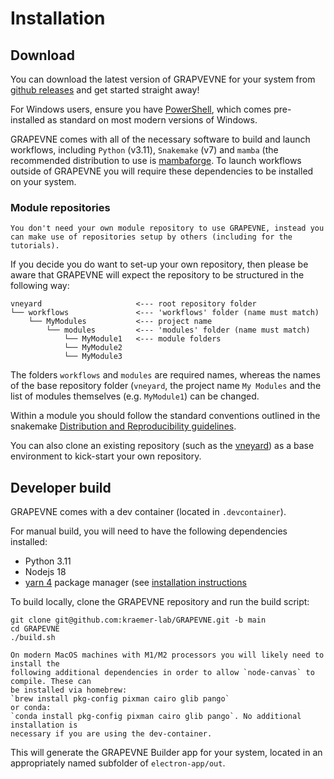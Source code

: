 # Installation

## Download

You can download the latest version of GRAPVEVNE for your system from
[github releases](https://github.com/kraemer-lab/GRAPEVNE/releases) and get started straight away!

For Windows users, ensure you have [PowerShell](https://learn.microsoft.com/en-us/powershell/), which comes pre-installed as standard on most modern versions of Windows.

GRAPEVNE comes with all of the necessary software to build and launch workflows, including `Python` (v3.11), `Snakemake` (v7) and `mamba` (the recommended distribution to use is [mambaforge](https://github.com/conda-forge/miniforge#mambaforge). To launch workflows outside of GRAPEVNE you will require these dependencies to be installed on your system.


### Module repositories

```{note}
You don't need your own module repository to use GRAPEVNE, instead you can make use of repositories setup by others (including for the tutorials).
```

If you decide you do want to set-up your own repository, then please be aware that GRAPEVNE will expect the repository to be structured in the following way:

```
vneyard                     <--- root repository folder
└── workflows               <--- 'workflows' folder (name must match)
    └── MyModules           <--- project name
        └── modules         <--- 'modules' folder (name must match)
            └── MyModule1   <--- module folders
            └── MyModule2
            └── MyModule3
```

The folders `workflows` and `modules` are required names, whereas the names of
the base repository folder (`vneyard`, the project name `My Modules` and the
list of modules themselves (e.g. `MyModule1`) can be changed.

Within a module you should follow the standard conventions outlined in the snakemake
[Distribution and Reproducibility guidelines](https://snakemake.readthedocs.io/en/stable/snakefiles/deployment.html).

You can also clone an existing repository (such as the [vneyard](https://github.com/kraemer-lab/vneyard)) as a base environment to kick-start your own repository.

## Developer build

GRAPEVNE comes with a dev container (located in `.devcontainer`).

For manual build, you will need to have the following dependencies installed:
- Python 3.11
- Nodejs 18
- [yarn 4](https://yarnpkg.com/) package manager (see [installation instructions](https://yarnpkg.com/getting-started/install)

To build locally, clone the GRAPEVNE repository and run the build script:

```
git clone git@github.com:kraemer-lab/GRAPEVNE.git -b main
cd GRAPEVNE
./build.sh
```

```{note}
On modern MacOS machines with M1/M2 processors you will likely need to install the
following additional dependencies in order to allow `node-canvas` to compile. These can
be installed via homebrew:
`brew install pkg-config pixman cairo glib pango`
or conda:
`conda install pkg-config pixman cairo glib pango`. No additional installation is
necessary if you are using the dev-container.
```

This will generate the GRAPEVNE Builder app for your system, located in
an appropriately named subfolder of `electron-app/out`.
